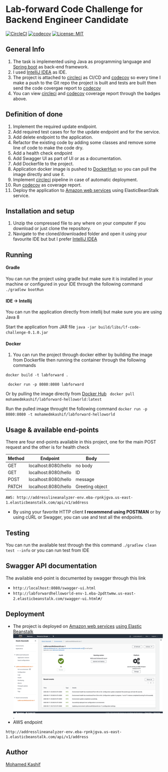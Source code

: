 # Lab-forward Code Challenge for Backend Engineer Candidate


[![CircleCI](https://circleci.com/gh/circleci/circleci-docs/tree/teesloane-patch-5.svg?style=svg)](https://circleci.com/gh/mohamedelkashif/addressline-analyzer)  [![codecov](https://codecov.io/gh/mohamedelkashif/addressline-analyzer/branch/master/graph/badge.svg)](https://codecov.io/gh/mohamedelkashif/addressline-analyzer) 
[![License: MIT](https://img.shields.io/badge/License-MIT-yellow.svg)](https://opensource.org/licenses/MIT)


## General Info
1. The task is implemented using Java as programming language and [Spring boot](http://spring.io/projects/spring-boot) as back-end framework.
2. I used [IntelliJ IDEA](https://www.jetbrains.com/idea/) as IDE.
3. The project is attached to [circleci](https://circleci.com/) as CI/CD and [codecov](https://codecov.io/) so every time I make a push to the Git repo the project is built and tests are built then send the code covergae report to [codecov](https://codecov.io/)
4. You can view [circleci](https://circleci.com/) and [codecov](https://codecov.io/) coverage report through the badges above.

## Definition of done
1. Implement the required update endpoint.
2. Add required test cases for for the update endpoint and for the service.
3. Add delete endpoint to the application.
4. Refactor the existing code by adding some classes and remove some line of code to make the code dry.
5. Add a health check endpoint
6. Add Swagger UI as part of UI or as a documentation.
7. Add Dockerfile to the project.
8. Application docker image is pushed to [DockerHun](https://hub.docker.com/) so you can pull the image directly and use it.
9. Implement [circleci](https://circleci.com/) pipeline in case of automatic deployment.
10. Run [codecov](https://codecov.io/) as coverage report.
11. Deploy the application to [Amazon web services](https://aws.amazon.com/) using ElasticBeanStalk service.


## Installation and setup
1. Unzip the compressed file to any where on your computer if you download or just clone the repository.
2. Navigate to the cloned/downloaded folder and open it using your favourite IDE but but I prefer [IntelliJ IDEA](https://www.jetbrains.com/idea/)

## Running

#### Gradle
You can run the project using gradle but make sure it is installed in your machine or configured in your IDE through the following command
`./gradlew bootRun` 

#### IDE -> Intellij
You can run the application directly from intellij but make sure you are using Java 8

Start the application from JAR file
`java -jar build/libs/lf-code-challenge-0.1.0.jar`

#### Docker
1. You can run the project through docker either by building the image from Dockerfile then running the container through the following commands
```
docker build -t labforward .
```
```
 docker run -p 8080:8080 labforward
```
 Or by pulling the image directly from [Docker Hub](https://hub.docker.com/) `
docker pull mohamedmkashif/labforward-helloworld:latest`

Run the pulled image throught the following command `docker run -p 8080:8080 -t mohamedmkashif/labforward-helloworld`

## Usage & available end-points
There are four end-points available in this project, one for the main POST request and the other is for health check

| Method        | Endpoint              | Body            |
| ------------- |:---------------------:| --------------- |   
| GET           | localhost:8080/hello  | no body         |
| GET           | localhost:8080/hello  | ID              |
| POST          | localhost:8080/hello  | message         |
| PATCH         | localhost:8080/hello  | Greeting object |


```
AWS: http://addresslineanalyzer-env.eba-rpnkjgva.us-east-1.elasticbeanstalk.com/api/v1/address
```


- By using your favorite HTTP client **I recommend using POSTMAN** or by using cURL or Swagger, you can use and test all the endpoints.


## Testing
You can run the available test through the this command `./gradlew clean test --info` or you can run test from IDE

## Swagger API documentation
The available end-point is documented by swagger through this link 

- `http://localhost:8080/swagger-ui.html`
- `http://labforwardhelloworld-env-1.eba-2pdttwmw.us-east-2.elasticbeanstalk.com/swagger-ui.html#/`

## Deployment
* The project is deployed on [Amazon web services](https://aws.amazon.com/) [using Elastic Beanstalk](https://aws.amazon.com/elasticbeanstalk/) ![AWS deployment](/docs/AWS-deployment.png).
* AWS endpoint 
```
http://addresslineanalyzer-env.eba-rpnkjgva.us-east-1.elasticbeanstalk.com/api/v1/address
```

## Author
[Mohamed Kashif](mailto:mohammedd.kashiff@gmail.com)


